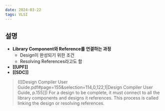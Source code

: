 ```yaml
---
date: 2024-03-22
tags: VLSI
---
```


## 설명

- **Library Component와 Reference를 연결하는 과정**
	- Design이 완성되기 위한 조건
	- Resolving References라고도 함
- **[[UPF]]**
- **[[SDC]]**

> ([[Design Compiler User Guide.pdf#page=155&selection=114,0,122,1|Design Compiler User Guide, p.155]])
> For a design to be complete, it must connect to all the library components and designs it references. This process is called linking the design or resolving references.